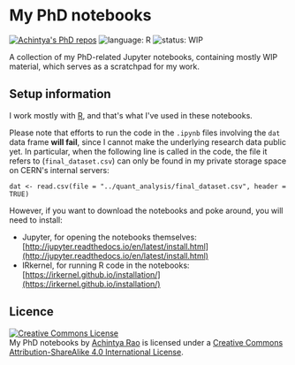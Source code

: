 # My PhD notebooks

[![Achintya's PhD repos](https://img.shields.io/badge/collection-Achintya's%20PhD%20repos-yellowgreen.svg)](https://github.com/RaoOfPhysics/phd)
![language: R](https://img.shields.io/badge/language-R-blue.svg)
![status: WIP](https://img.shields.io/badge/status-WIP-red.svg)

A collection of my PhD-related Jupyter notebooks, containing mostly WIP material, which serves as a scratchpad for my work.

## Setup information

I work mostly with [R](https://www.r-project.org/), and that's what I've used in these notebooks.

Please note that efforts to run the code in the `.ipynb` files involving the `dat` data frame **will fail**, since I cannot make the underlying research data public yet.
In particular, when the following line is called in the code, the file it refers to (`final_dataset.csv`) can only be found in my private storage space on CERN's internal servers:

```{r}
dat <- read.csv(file = "../quant_analysis/final_dataset.csv", header = TRUE)
```

However, if you want to download the notebooks and poke around, you will need to install:

- Jupyter, for opening the notebooks themselves: [http://jupyter.readthedocs.io/en/latest/install.html](http://jupyter.readthedocs.io/en/latest/install.html)
- IRkernel, for running R code in the notebooks: [https://irkernel.github.io/installation/](https://irkernel.github.io/installation/)

## Licence

<a rel="license" href="http://creativecommons.org/licenses/by-sa/4.0/"><img alt="Creative Commons License" style="border-width:0" src="https://i.creativecommons.org/l/by-sa/4.0/80x15.png" /></a><br /><span xmlns:dct="http://purl.org/dc/terms/" href="http://purl.org/dc/dcmitype/InteractiveResource" property="dct:title" rel="dct:type">My PhD notebooks</span> by <a xmlns:cc="http://creativecommons.org/ns#" href="https://github.com/RaoOfPhysics/201608_ICHEP" property="cc:attributionName" rel="cc:attributionURL">Achintya Rao</a> is licensed under a <a rel="license" href="http://creativecommons.org/licenses/by-sa/4.0/">Creative Commons Attribution-ShareAlike 4.0 International License</a>.
